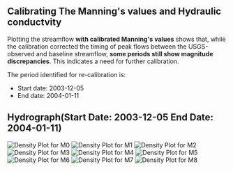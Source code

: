 ## Calibrating The Manning's values and Hydraulic conductvity 

Plotting the streamflow **with calibrated Manning's values** shows that, while the calibration corrected the timing of peak flows between the USGS-observed and baseline streamflow, **some periods still show magnitude discrepancies**. This indicates a need for further calibration.

The period identified for re-calibration is:

  - Start date: 2003-12-05
  - End date: 2004-01-11

## Hydrograph(Start Date: 2003-12-05 End Date: 2004-01-11)
![Density Plot for M0](./posterior_distribution/Density_Plot_for_M0.png)
![Density Plot for M1](./posterior_distribution/Density_Plot_for_M1.png)
![Density Plot for M2](./posterior_distribution/Density_Plot_for_M2.png)
![Density Plot for M3](./posterior_distribution/Density_Plot_for_M3.png)
![Density Plot for M4](./posterior_distribution/Density_Plot_for_M4.png)
![Density Plot for M5](./posterior_distribution/Density_Plot_for_M5.png)
![Density Plot for M6](./posterior_distribution/Density_Plot_for_M6.png)
![Density Plot for M7](./posterior_distribution/Density_Plot_for_M7.png)
![Density Plot for M8](./posterior_distribution/Density_Plot_for_M8.png)








